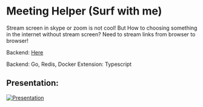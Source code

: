 # Meeting Helper (Surf with me)
Stream screen in skype or zoom is not cool! But How to choosing something in the internet without stream screen?
Need to stream links from browser to browser!


Backend: [Here](https://github.com/siller174/meetingHelper)

Backend: Go, Redis, Docker
Extension: Typescript



## Presentation:
[![Presentation](https://i.ibb.co/fYdQ25h/2020-06-23-11-16-39.png)](https://www.youtube.com/watch?v=ZC7q67UERxM)
